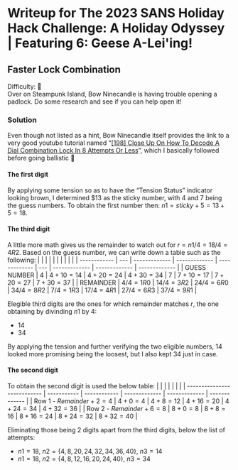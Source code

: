 # Writeup for The 2023 SANS Holiday Hack Challenge: A Holiday Odyssey \| Featuring 6: Geese A-Lei'ing!
## Faster Lock Combination
Difficulty: :christmas_tree:   
Over on Steampunk Island, Bow Ninecandle is having trouble opening a padlock. Do some research and see if you can help open it!

### Solution
Even though not listed as a hint, Bow Ninecandle itself provides the link to a very good youtube tutorial named “[\[198\] Close Up On How To Decode A Dial Combination Lock In 8 Attempts Or Less](https://www.youtube.com/watch?v=27rE5ZvWLU0)”, which I basically followed before going ballistic 🙂

#### The first digit
By applying some tension so as to have the “Tension Status” indicator looking brown, I determined $13 as the sticky number, with $4$ and $7$ being the guess numbers. To obtain the first number then: $n1 = sticky + 5 = 13 + 5 = 18$.

#### The third digit
A little more math gives us the remainder to watch out for $r = n1 / 4 = 18 / 4 = 4 R 2$. Based on the guess number, we can write down a table such as the following:
|              |     |               |               |               |     |               |              |               |
| ------------ | --- | ------------- | ------------- | ------------- | --- | ------------- | ------------- | ------------- |
| GUESS NUMBER | $4$ | $4 + 10 = 14$ | $4 + 20 = 24$ | $4 + 30 = 34$ | $7$ | $7 + 10 = 17$ | $7 + 20 = 27$ | $7 + 30 = 37$ |
| REMAINDER | $4 / 4 = 1 R 0$ | $14 / 4 = 3 R 2$ | $24 / 4 = 6 R 0$ | $34 / 4 = 8 R 2$ | $7 / 4 = 1 R 3$ | $17 / 4 = 4 R 1$ | $27 / 4 = 6 R 3$ | $37 / 4 = 9 R 1$ |

Elegible third digits are the ones for which remainder matches $r$, the one obtaining by divinding $n1$ by $4$:
* $14$
* $34$ 

By applying the tension and further verifying the two eligible numbers, $14$ looked more promising being the loosest, but I also kept $34$ just in case.

#### The second digit
To obtain the second digit is used the below table:
|                             |             |              |               |               |               |
| --------------------------- | ----------- | ------------ | ------------- | ------------- | ------------- |
| Row 1 - $Remainder + 2 = 4$ | $4 + 0 = 4$ | $4 + 8 = 12$ | $4 + 16 = 20$ | $4 + 24 = 34$ | $4 + 32 = 36$ |
| Row 2 - $Remainder + 6 = 8$ | $8 + 0 = 8$ | $8 + 8 = 16$ | $8 + 16 = 24$ | $8 + 24 = 32$ | $8 + 32 = 40$ | 

Eliminating those being 2 digits apart from the third digits, below the list of attempts:
* $n1 = 18$, $n2 = \{4, 8, 20, 24, 32, 34, 36, 40\}$, $n3 = 14$
* $n1 = 18$, $n2 = \{4, 8, 12, 16, 20, 24, 40\}$, $n3 = 34$